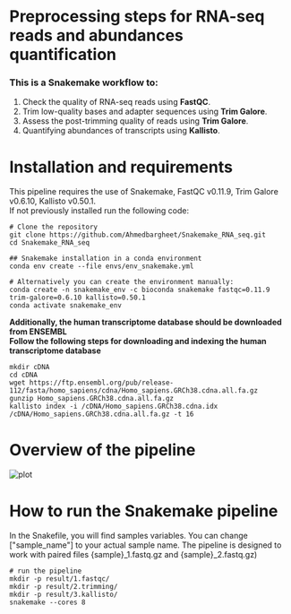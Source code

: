 # Preprocessing steps for RNA-seq reads and abundances quantification
### This is a Snakemake workflow to: 
1. Check the quality of RNA-seq reads using **FastQC**.
2. Trim low-quality bases and adapter sequences using **Trim Galore**.
3. Assess the post-trimming quality of reads using **Trim Galore**.
4. Quantifying abundances of transcripts using **Kallisto**.

# Installation and requirements
This pipeline requires the use of Snakemake, FastQC v0.11.9, Trim Galore v0.6.10, Kallisto v0.50.1. <br />
If not previously installed run the following code:<br />

```
# Clone the repository
git clone https://github.com/Ahmedbargheet/Snakemake_RNA_seq.git
cd Snakemake_RNA_seq

## Snakemake installation in a conda environment
conda env create --file envs/env_snakemake.yml

# Alternatively you can create the environment manually:
conda create -n snakemake_env -c bioconda snakemake fastqc=0.11.9 trim-galore=0.6.10 kallisto=0.50.1
conda activate snakemake_env
```

**Additionally, the human transcriptome database should be downloaded from ENSEMBL** <br />
**Follow the following steps for downloading and indexing the human transcriptome database**
```
mkdir cDNA
cd cDNA
wget https://ftp.ensembl.org/pub/release-112/fasta/homo_sapiens/cdna/Homo_sapiens.GRCh38.cdna.all.fa.gz
gunzip Homo_sapiens.GRCh38.cdna.all.fa.gz
kallisto index -i /cDNA/Homo_sapiens.GRCh38.cdna.idx /cDNA/Homo_sapiens.GRCh38.cdna.all.fa.gz -t 16
```

# Overview of the pipeline
![plot](https://github.com/user-attachments/assets/04366a3b-ce19-419e-bc70-cee0d8f0e8e5)


# How to run the Snakemake pipeline
In the Snakefile, you will find samples variables. You can change ["sample_name"] to your actual sample name.
The pipeline is designed to work with paired files {sample}_1.fastq.gz and {sample}_2.fastq.gz)

```
# run the pipeline
mkdir -p result/1.fastqc/
mkdir -p result/2.trimming/
mkdir -p result/3.kallisto/
snakemake --cores 8
```
